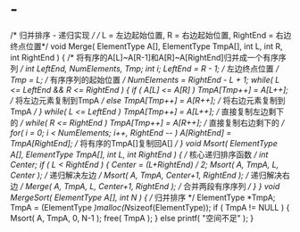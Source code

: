 # -
/* 归并排序 - 递归实现 */   /* L = 左边起始位置, R = 右边起始位置, RightEnd = 右边终点位置*/ void Merge( ElementType A[], ElementType TmpA[], int L, int R, int RightEnd ) { /* 将有序的A[L]~A[R-1]和A[R]~A[RightEnd]归并成一个有序序列 */      int LeftEnd, NumElements, Tmp;      int i;             LeftEnd = R - 1; /* 左边终点位置 */      Tmp = L;         /* 有序序列的起始位置 */      NumElements = RightEnd - L + 1;             while( L &lt;= LeftEnd &amp;&amp; R &lt;= RightEnd ) {          if ( A[L] &lt;= A[R] )              TmpA[Tmp++] = A[L++]; /* 将左边元素复制到TmpA */          else              TmpA[Tmp++] = A[R++]; /* 将右边元素复制到TmpA */      }        while( L &lt;= LeftEnd )          TmpA[Tmp++] = A[L++]; /* 直接复制左边剩下的 */      while( R &lt;= RightEnd )          TmpA[Tmp++] = A[R++]; /* 直接复制右边剩下的 */                 for( i = 0; i &lt; NumElements; i++, RightEnd -- )          A[RightEnd] = TmpA[RightEnd]; /* 将有序的TmpA[]复制回A[] */ }   void Msort( ElementType A[], ElementType TmpA[], int L, int RightEnd ) { /* 核心递归排序函数 */       int Center;             if ( L &lt; RightEnd ) {           Center = (L+RightEnd) / 2;           Msort( A, TmpA, L, Center );              /* 递归解决左边 */            Msort( A, TmpA, Center+1, RightEnd );     /* 递归解决右边 */             Merge( A, TmpA, L, Center+1, RightEnd );  /* 合并两段有序序列 */       } }   void MergeSort( ElementType A[], int N ) { /* 归并排序 */      ElementType *TmpA;      TmpA = (ElementType *)malloc(N*sizeof(ElementType));             if ( TmpA != NULL ) {           Msort( A, TmpA, 0, N-1 );           free( TmpA );      }      else printf( "空间不足" ); }
